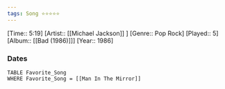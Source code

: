 ```yaml
---
tags: Song ⭐⭐⭐⭐⭐ 
---
```

[Time:: 5:19]
[Artist:: [[Michael Jackson]] ]
[Genre:: Pop Rock]
[Played:: 5]
[Album:: [[Bad (1986)]]]
[Year:: 1986]
### Dates
````dataview
TABLE Favorite_Song
WHERE Favorite_Song = [[Man In The Mirror]]
````